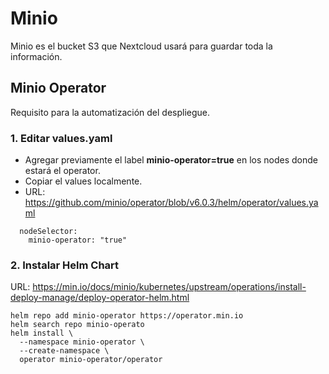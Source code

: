 # Minio

Minio es el bucket S3 que Nextcloud usará para guardar toda la información.

## Minio Operator

Requisito para la automatización del despliegue.

### 1. Editar values.yaml

- Agregar previamente el label **minio-operator=true** en los nodes donde estará el operator.
- Copiar el values localmente. 
- URL: https://github.com/minio/operator/blob/v6.0.3/helm/operator/values.yaml

```
  nodeSelector:
    minio-operator: "true"
```
### 2. Instalar Helm Chart

URL: https://min.io/docs/minio/kubernetes/upstream/operations/install-deploy-manage/deploy-operator-helm.html

```
helm repo add minio-operator https://operator.min.io
helm search repo minio-operato
helm install \
  --namespace minio-operator \
  --create-namespace \
  operator minio-operator/operator
```

